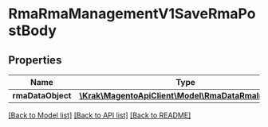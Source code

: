 # RmaRmaManagementV1SaveRmaPostBody

## Properties
Name | Type | Description | Notes
------------ | ------------- | ------------- | -------------
**rmaDataObject** | [**\Krak\MagentoApiClient\Model\RmaDataRmaInterface**](RmaDataRmaInterface.md) |  | 

[[Back to Model list]](../README.md#documentation-for-models) [[Back to API list]](../README.md#documentation-for-api-endpoints) [[Back to README]](../README.md)


